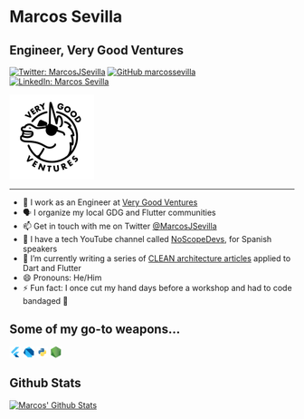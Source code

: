 # Marcos Sevilla
## Engineer, Very Good Ventures

[![Twitter: MarcosJSevilla](https://img.shields.io/twitter/follow/MarcosJSevilla?style=social)](https://twitter.com/MarcosJSevilla)
[![GitHub marcossevilla](https://img.shields.io/github/followers/marcossevilla?label=follow&style=social)](https://github.com/marcossevilla)
[![LinkedIn: Marcos Sevilla](https://img.shields.io/badge/MarcosSevilla-blue?style=flat-square&logo=Linkedin&logoColor=white&link=https://www.linkedin.com/in/marcos-s-5b8515b8/)](https://www.linkedin.com/in/marcos-s-5b8515b8/)

[![Very Good Ventures](https://github.com/VGVentures/Very-Good-Brand/raw/main/logos/icon-unicorn/unicorn-vgv-black-inset-round.png)](https://verygood.ventures)

---

- 🦄  I work as an Engineer at [Very Good Ventures](https://verygood.ventures/)
- 🗣  I organize my local GDG and Flutter communities
- 📫  Get in touch with me on Twitter [@MarcosJSevilla](https://twitter.com/MarcosJSevilla)
- 👾  I have a tech YouTube channel called [NoScopeDevs](https://www.youtube.com/c/noscopedevs), for Spanish speakers
- 🌱  I’m currently writing a series of [CLEAN architecture articles](https://marcossevilla.medium.com/un-flutter-m%C3%A1s-limpio-vol-0-cleandex-31cf12fc665d) applied to Dart and Flutter
- 😄  Pronouns: He/Him
- ⚡ Fun fact: I once cut my hand days before a workshop and had to code bandaged 🤙

## Some of my go-to weapons...

<code><img height="20" src="https://raw.githubusercontent.com/github/explore/80688e429a7d4ef2fca1e82350fe8e3517d3494d/topics/flutter/flutter.png"></code>
<code><img height="20" src="https://raw.githubusercontent.com/github/explore/80688e429a7d4ef2fca1e82350fe8e3517d3494d/topics/dart/dart.png"></code>
<code><img height="20" src="https://raw.githubusercontent.com/github/explore/80688e429a7d4ef2fca1e82350fe8e3517d3494d/topics/python/python.png"></code>
<code><img height="20" src="https://raw.githubusercontent.com/github/explore/80688e429a7d4ef2fca1e82350fe8e3517d3494d/topics/nodejs/nodejs.png"></code>    

## Github Stats

[![Marcos' Github Stats](https://github-readme-stats.vercel.app/api?username=marcossevilla&count_private=true&theme=default&show_icons=true)](https://github.com/marcossevilla)
